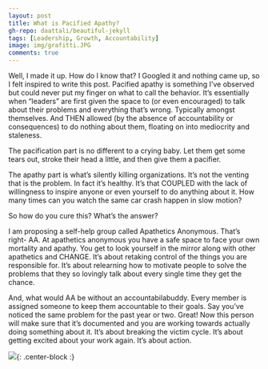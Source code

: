 ```yaml
---
layout: post
title: What is Pacified Apathy?
gh-repo: daattali/beautiful-jekyll
tags: [Leadership, Growth, Accountability]
image: img/grafitti.JPG
comments: true
---
```


Well, I made it up. How do I know that? I Googled it and nothing came up, so I felt inspired to write this post. Pacified apathy is something I’ve observed but could never put my finger on what to call the behavior. It’s essentially when “leaders” are first given the space to (or even encouraged) to talk about their problems and everything that’s wrong. Typically amongst themselves. And THEN allowed (by the absence of accountability or consequences) to do nothing about them, floating on into mediocrity and staleness. 

The pacification part is no different to a crying baby. Let them get some tears out, stroke their head a little, and then give them a pacifier. 

The apathy part is what’s silently killing organizations. It’s not the venting that is the problem. In fact it’s healthy. It’s that COUPLED with the lack of willingness to inspire anyone or even yourself to do anything about it. How many times can you watch the same car crash happen in slow motion?

So how do you cure this? What’s the answer?

I am proposing a self-help group called Apathetics Anonymous. That’s right- AA. At apathetics anonymous you have a safe space to face your own mortality and apathy. You get to look yourself in the mirror along with other apathetics and CHANGE. It’s about retaking control of the things you are responsible for. It’s about relearning how to motivate people to solve the problems that they so lovingly talk about every single time they get the chance.

And, what would AA be without an accountabilabuddy. Every member is assigned someone to keep them accountable to their goals. Say you’ve noticed the same problem for the past year or two. Great! Now this person will make sure that it’s documented and you are working towards actually doing something about it. It’s about breaking the victim cycle. It’s about getting excited about your work again. It’s about action.

![](https://media.giphy.com/media/SrgzeJQVnBYyI/source.gif){: .center-block :}


